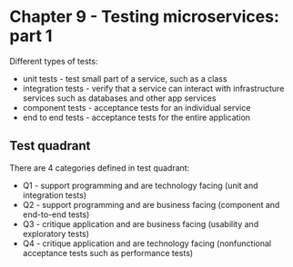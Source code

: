 # Chapter 9 - Testing microservices: part 1

Different types of tests:
- unit tests - test small part of a service, such as a class
- integration tests - verify that a service can interact with infrastructure services such as databases and other app services
- component tests - acceptance tests for an individual service
- end to end tests - acceptance tests for the entire application

## Test quadrant

There are 4 categories defined in test quadrant:
- Q1 - support programming and are technology facing (unit and integration tests)
- Q2 - support programming and are business facing (component and end-to-end tests)
- Q3 - critique application and are business facing (usability and exploratory tests)
- Q4 - critique application and are technology facing (nonfunctional acceptance tests such as performance tests)

